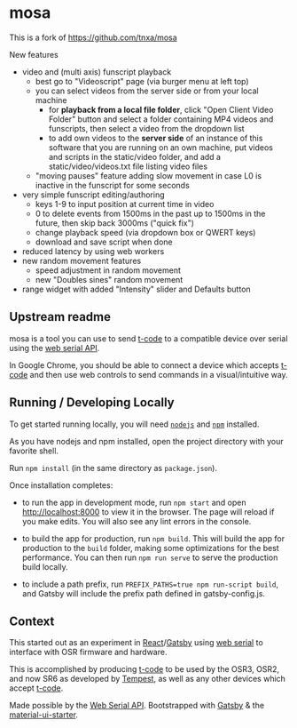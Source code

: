 # mosa

This is a fork of https://github.com/tnxa/mosa

New features
- video and (multi axis) funscript playback
  - best go to "Videoscript" page (via burger menu at left top)
  - you can select videos from the server side or from your local machine
    - for **playback from a local file folder**, click "Open Client Video Folder" button and select a folder containing MP4 videos and funscripts, then select a video from the dropdown list
    - to add own videos to the **server side** of an instance of this software that you are running on an own machine, put videos and scripts in the static/video folder, and add a static/video/videos.txt file listing video files
  - "moving pauses" feature adding slow movement in case L0 is inactive in the funscript for some seconds
- very simple funscript editing/authoring
  - keys 1-9 to input position at current time in video
  - 0 to delete events from 1500ms in the past up to 1500ms in the future, then skip back 3000ms ("quick fix")
  - change playback speed (via dropdown box or QWERT keys)
  - download and save script when done
- reduced latency by using web workers
- new random movement features
  - speed adjustment in random movement
  - new "Doubles sines" random movement
- range widget with added "Intensity" slider and Defaults button

## Upstream readme

mosa is a tool you can use to send [t-code][t-code-spec] to a compatible device over serial using the [web serial API][webserial].

In Google Chrome, you should be able to connect a device which accepts [t-code][t-code-spec] and then use web controls to send commands in a visual/intuitive way.

## Running / Developing Locally

To get started running locally, you will need [`nodejs`][nodejs] and [`npm`][npm] installed.

As you have nodejs and npm installed, open the project directory with your favorite shell.

Run `npm install` (in the same directory as `package.json`).

Once installation completes:

- to run the app in development mode, run `npm start` and open [http://localhost:8000](http://localhost:8000) to view it in the
  browser. The page will reload if you make edits. You will also see any lint errors in the console.

- to build the app for production, run `npm build`. This will build the app for production to the `build` folder, making some optimizations for the best performance. You can then run `npm run serve` to serve the production build locally.

- to include a path prefix, run `PREFIX_PATHS=true npm run-script build`, and Gatsby will include the prefix path defined in gatsby-config.js.

## Context

This started out as an experiment in [React][reactjs]/[Gatsby][gatsbyjs] using [web serial][webserial] to interface with OSR firmware and hardware.

This is accomplished by producing [t-code][t-code-spec] to be used by the OSR3, OSR2, and now SR6 as developed by [Tempest][tempestvr], as well as any other devices which accept [t-code][t-code-spec].

Made possible by the [Web Serial API][webserial]. Bootstrapped with [Gatsby][gatsbyjs] & the [material-ui-starter][material-ui-starter].

[nodejs]: https://nodejs.org/
[npm]: https://www.npmjs.com/
[reactjs]: https://reactjs.org/
[gatsbyjs]: https://gatsbyjs.com
[material-ui-starter]: https://material-ui-starter.netlify.com/
[webserial]: https://wicg.github.io/serial/
[t-code-spec]: https://github.com/multiaxis/tcode-spec
[tempestvr]: https://patreon.com/tempestvr
